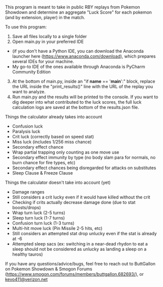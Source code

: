 This program is meant to take in public RBY replays from Pokemon Showdown and determine an aggregate "Luck Score" for each pokemon (and by extension, player) in the match.

To use this program: 
1) Save all files locally to a single folder
2) Open main.py in your preferred IDE
  - (if you don't have a Python IDE, you can download the Anaconda launcher here (https://www.anaconda.com/download), which prepares several IDEs for your machine.
  - My go-to IDE of the ones available through Anaconda is PyCharm Community Edition
3) At the bottom of main.py, inside an "if __name__ == '__main__':" block, replace the URL inside the "print_results()" line with the URL of the replay you want to analyze.
4) Run main.py and the results will be printed to the console. If you want to dig deeper into what contributed to the luck scores, the full luck calculation logs are saved at the bottom of the results.json file.

Things the calculator already takes into account
  - Confusion luck
  - Paralysis luck
  - Crit luck (correctly based on speed stat)
  - Miss luck (includes 1/256 miss chance)
  - Secondary effect chance
  - Wrap partial trapping only counting as one move use
  - Secondary effect immunity by type (no body slam para for normals, no burn chance for fire types, etc)
  - Secondary effect chances being disregarded for attacks on substitutes
  - Sleep Clause & Freeze Clause

Things the calculator doesn't take into account (yet)
  - Damage ranges
  - Still considers a crit lucky even if it would have killed without the crit
  - Checking if crits actually decrease damage done (due to stat boosts/drops)
  - Wrap turn luck (2-5 turns)
  - Sleep turn luck (1-7 turns)
  - Confusion turn luck (1-3 turns)
  - Multi-hit move luck (Pin Missile 2-5 hits, etc)
  - Still considers an attempted stat drop unlucky even if the stat is already at -6
  - Attempted sleep sacs (ex: switching in a near-dead rhydon to eat a sleep should not be considered as unlucky as landing a sleep on a healthy tauros)

 If you have any questions/advice/bugs, feel free to reach out to ButtGallon on Pokemon Showdown & Smogon Forums (https://www.smogon.com/forums/members/buttgallon.682693/), or kevo411@verizon.net
